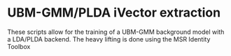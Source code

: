 # UBM-GMM/PLDA iVector extraction 

These scripts allow for the training of a UBM-GMM background model with a LDA/PLDA backend. The heavy lifting is done using the MSR Identity Toolbox
